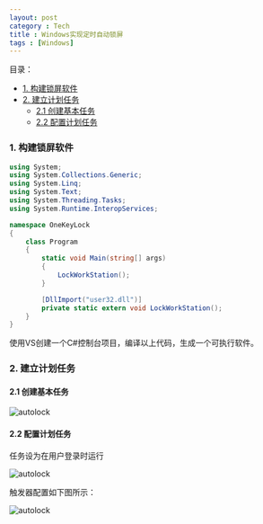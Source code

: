 ```yaml
---
layout: post
category : Tech
title : Windows实现定时自动锁屏
tags : [Windows]
---
```


目录：

<!-- @import "[TOC]" {cmd="toc" depthFrom=3 depthTo=6 orderedList=false} -->
<!-- code_chunk_output -->

* [1.  构建锁屏软件](#1-构建锁屏软件)
* [2. 建立计划任务](#2-建立计划任务)
	* [2.1 创建基本任务](#21-创建基本任务)
	* [2.2 配置计划任务](#22-配置计划任务)

<!-- /code_chunk_output -->


### 1.  构建锁屏软件

```c#
using System;
using System.Collections.Generic;
using System.Linq;
using System.Text;
using System.Threading.Tasks;
using System.Runtime.InteropServices;

namespace OneKeyLock
{
    class Program
    {
        static void Main(string[] args)
        {
            LockWorkStation();
        }

        [DllImport("user32.dll")]
        private static extern void LockWorkStation();
    }
}

```

使用VS创建一个C#控制台项目，编译以上代码，生成一个可执行软件。

### 2. 建立计划任务

#### 2.1 创建基本任务

![autolock](http://cofcool.net/imgs/autolock-01.png)

#### 2.2 配置计划任务

任务设为在用户登录时运行

![autolock](http://cofcool.net/imgs/autolock-02.jpg)

触发器配置如下图所示：

![autolock](http://cofcool.net/imgs/autolock-03.jpg)